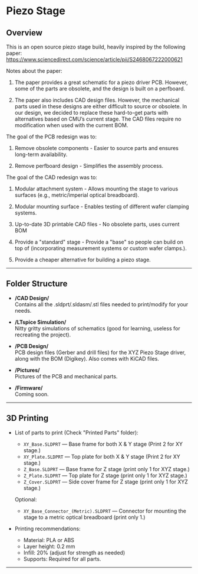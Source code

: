 # Piezo Stage 

## Overview
This is an open source piezo stage build, heavily inspired by the following paper: https://www.sciencedirect.com/science/article/pii/S2468067222000621

Notes about the paper: 
1. The paper provides a great schematic for a piezo driver PCB. However, some of the parts are obsolete, and the design is built on a perfboard.

2. The paper also includes CAD design files. However, the mechanical parts used in these designs are either difficult to source or obsolete. In our design, we decided to replace these hard-to-get parts with alternatives based on CMU’s current stage. The CAD files require no modification when used with the current BOM.
    


The goal of the PCB redesign was to: 
1. Remove obsolete components -  Easier to source parts and ensures long-term availability.

2. Remove perfboard design - Simplifies the assembly process.



The goal of the CAD redesign was to: 
1. Modular attachment system - Allows mounting the stage to various surfaces (e.g., metric/imperial optical breadboard).

2. Modular mounting surface - Enables testing of different wafer clamping systems.

3. Up-to-date 3D printable CAD files - No obsolete parts, uses current BOM

4. Provide a "standard" stage - Provide a "base" so people can build on top of (incorporating measurement systems or custom wafer clamps.).

5. Provide a cheaper alternative for building a piezo stage.

---

## Folder Structure

- **/CAD Design/**  
  Contains all the .sldprt/.sldasm/.stl files needed to print/modify for your needs.

- **/LTspice Simulation/**  
  Nitty gritty simulations of schematics (good for learning, useless for recreating the project).

- **/PCB Design/**  
  PCB design files (Gerber and drill files) for the XYZ Piezo Stage driver, along with the BOM (Digikey). Also comes with KiCAD files.

- **/Pictures/**  
  Pictures of the PCB and mechanical parts.

- **/Firmware/**  
  Coming soon.

---

## 3D Printing

- List of parts to print (Check "Printed Parts" folder):  
  - `XY_Base.SLDPRT` — Base frame for both X & Y stage (Print 2 for XY stage.)  
  - `XY_Plate.SLDPRT` — Top plate for both X & Y stage (Print 2 for XY stage.)
  - `Z_Base.SLDPRT` — Base frame for Z stage (print only 1 for XYZ stage.)  
  - `Z_Plate.SLDPRT` — Top plate for Z stage (print only 1 for XYZ stage.)
  - `Z_Cover.SLDPRT` — Side cover frame for Z stage (print only 1 for XYZ stage.)

  Optional:
  - `XY_Base_Connector_(Metric).SLDPRT` — Connector for mounting the stage to a metric optical breadboard (print only 1.)


- Printing recommendations:  
  - Material: PLA or ABS  
  - Layer height: 0.2 mm  
  - Infill: 20% (adjust for strength as needed)  
  - Supports: Required for all parts.

---